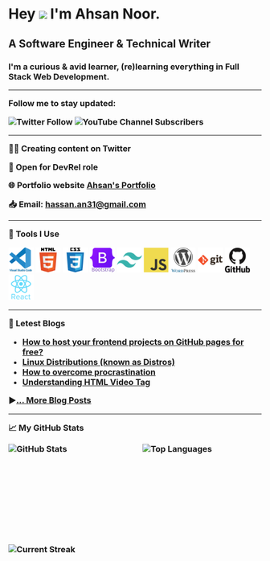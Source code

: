 <h1>Hey <img src="https://raw.githubusercontent.com/MartinHeinz/MartinHeinz/master/wave.gif" width="25px">  I'm Ahsan Noor.</h1>
<h2>A Software Engineer & Technical Writer</h2>
<h3>I'm a curious & avid learner, (re)learning everything in Full Stack Web Development.
  
---
  Follow me to stay updated:
  
![Twitter Follow](https://img.shields.io/twitter/follow/ANoorTM?label=Twitter%20Account&style=social) ![YouTube Channel Subscribers](https://img.shields.io/youtube/channel/subscribers/UCGTUeyCleMZgwjrcwKOM_oA?label=YouTube%20Channel&style=social)

---
  
✍🏻 Creating content on Twitter
  
🥑 Open for DevRel role

🌐 Portfolio website [Ahsan's Portfolio](https://anoortm.github.io/portfolio/)

📥 Email: hassan.an31@gmail.com

---

🧰 Tools I Use

<img src="https://github.com/devicons/devicon/blob/master/icons/vscode/vscode-original-wordmark.svg" alt="VSCode Logo" width="50px" height="50px"> <img src="https://github.com/devicons/devicon/blob/master/icons/html5/html5-original-wordmark.svg" alt="HTML5 Logo" width="50px" height="50px"> <img src="https://github.com/devicons/devicon/blob/master/icons/css3/css3-original-wordmark.svg" alt="CSS3 Logo" width="50px" height="50px"> <img src="https://github.com/devicons/devicon/blob/master/icons/bootstrap/bootstrap-original-wordmark.svg" alt="Bootstrap Logo" width="50px" height="50px"> <img src="https://github.com/devicons/devicon/blob/master/icons/tailwindcss/tailwindcss-plain.svg" alt="Tailwind Logo" width="50px" height="50px"> <img src="https://github.com/devicons/devicon/blob/master/icons/javascript/javascript-original.svg" alt="JavaScript Logo" width="50px" height="50px"> <img src="https://github.com/devicons/devicon/blob/master/icons/wordpress/wordpress-original.svg" alt="WordPress Logo" width="50px" height="50px"> <img src="https://github.com/devicons/devicon/blob/master/icons/git/git-original-wordmark.svg" alt="Git Logo" width="50px" height="50px"> <img src="https://github.com/devicons/devicon/blob/master/icons/github/github-original-wordmark.svg" alt="GitHub Logo" width="50px" height="50px"> <img src="https://github.com/devicons/devicon/blob/master/icons/react/react-original-wordmark.svg" alt="React Logo" width="50px" height="50px">

---

📙 Letest Blogs
<!-- BLOG-POST-LIST:START -->
- [How to host your frontend projects on GitHub pages for free?](https://anoor.hashnode.dev/how-to-host-your-frontend-projects-on-github-pages-for-free)
- [Linux Distributions &lpar;known as Distros&rpar;](https://anoor.hashnode.dev/linux-distributions-known-as-distros)
- [How to overcome procrastination](https://anoor.hashnode.dev/overcoming-procrastination)
- [Understanding HTML Video Tag](https://anoor.hashnode.dev/understanding-html-video-tag)
<!-- BLOG-POST-LIST:END -->

▶[... More Blog Posts](https://anoor.hashnode.dev/)

---

📈 My GitHub Stats <br>

<img align="left" src="https://github-readme-stats.vercel.app/api?username=ANoorTM&show_icons=true&theme=merko" alt="GitHub Stats" width="47%" height="200px">
<img align="right" src="https://github-readme-stats.vercel.app/api/top-langs/?username=ANoorTM&layout=compact&show_icons=true&theme=merko" alt="Top Languages" width="47%" height="200px">

<img align="centre" src="https://github-readme-streak-stats.herokuapp.com/?user=ANoorTM&theme=merko" alt="Current Streak" width="100%" height="200px">

<!---
ANoorTM/ANoorTM is a ✨ special ✨ repository because its `README.md` (this file) appears on your GitHub profile.
You can click the Preview link to take a look at your changes.
--->
